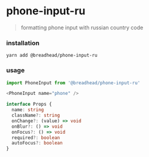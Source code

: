 # phone-input-ru

> formatting phone input with russian country code

### installation

`yarn add @breadhead/phone-input-ru`

### usage

```js
import PhoneInput from '@breadhead/phone-input-ru'

<PhoneInput name="phone" />
```

```ts
interface Props {
  name: string
  className?: string
  onChange?: (value) => void
  onBlur?: () => void
  onFocus?: () => void
  required?: boolean
  autoFocus?: boolean
}
```